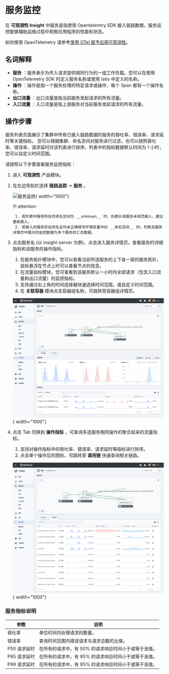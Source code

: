 # 服务监控

在 __可观测性 Insight__ 中服务是指使用 Opentelemtry SDK 接入链路数据，服务监控能够辅助运维过程中观察应用程序的性能和状态。

如何使用 OpenTelemetry 请参考[使用 OTel 赋予应用可观测性](../../quickstart/otel/otel.md)。

## 名词解释

- **服务** ：服务表示为传入请求提供相同行为的一组工作负载。您可以在使用 OpenTelemetry SDK 时定义服务名称或使用 Istio 中定义的名称。
- **操作** ：操作是指一个服务处理的特定请求或操作，每个 Span 都有一个操作名称。
- **出口流量** ：出口流量是指当前服务发起请求的所有流量。
- **入口流量** ：入口流量是指上游服务对当前服务发起请求的所有流量。

## 操作步骤

服务列表页面展示了集群中所有已接入链路数据的服务的吞吐率、错误率、请求延时等关键指标。
您可以根据集群、命名空间对服务进行过滤，也可以按照吞吐率、错误率、请求延时对该列表进行排序。列表中的指标数据默认时间为 1 小时，您可以自定义时间范围。

请按照以下步骤查看服务监控指标：

1. 进入 __可观测性__ 产品模块。

2. 在左边导航栏选择 __链路追踪__ -> __服务__ 。

    ![服务监控](https://docs.daocloud.io/daocloud-docs-images/docs/zh/docs/insight/images/service00.png){ width="1000"}

    !!! attention

        1. 若列表中服务所在的命名空间为 __unknown__ 时，则表示该服务未规范接入，建议重新接入。
        2. 若接入的服务存在同名且均未正确填写环境变量中的 __命名空间__ 时，列表及服务详情页中展示的监控数据为多个服务的汇总数据。

3. 点击服务名 (以 insight-server 为例)，点击进入服务详情页，查看服务的详细指标和该服务的操作指标。

    1. 在服务拓扑模块中，您可以查看当前所选服务的上下各一层的服务拓扑，鼠标悬浮在节点上时可以查看节点的信息。
    2. 在流量指标模块，您可查看到该服务默认一小时内全部请求（包含入口流量和出口流量）的监控指标。
    3. 支持通过右上角的时间选择器快速选择时间范围，或自定义时间范围。
    4. 在 __关联容器__ 模块点击容器组名称，可跳转至容器组详情页。

    ![服务监控](../../images/service.png){ width="1000"}

4. 点击 Tab 切换到 __操作指标__ ，可查询多选服务相同操作的聚合起来的流量指标。

    1. 支持对操作指标中的吞吐率、错误率、请求延时等指标进行排序。
    2. 点击单个操作后的图标，可跳转至 __调用链__ 快速查询相关链路。

    ![服务监控](../../images/service-1.png){ width="1000"}

### 服务指标说明

| 参数     | 说明                                     |
| -------- | ---------------------------------------- |
| 吞吐率   | 单位时间内处理请求的数量。               |
| 错误率   | 查询时间范围内错误请求与请求总数的比值。 |
| P50 请求延时 | 在所有的请求中，有 50% 的请求响应时间小于或等于该值。 |
| P95 请求延时 | 在所有的请求中，有 95% 的请求响应时间小于或等于该值。 |
| P99 请求延时 | 在所有的请求中，有 95% 的请求响应时间小于或等于该值。 |
